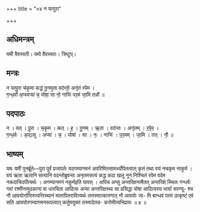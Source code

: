 +++
title = "०४ न यत्पुरा"

+++
## अधिमन्त्रम्
यमी वैवस्वती। यमो वैवस्वतः। त्रिष्टुप्।

## मन्त्रः
न यत्पु॒रा च॑कृ॒मा कद्ध॑ नू॒नमृ॒ता वद॑न्तो॒ अनृ॑तं रपेम ।  
ग॒न्ध॒र्वो अ॒प्स्वप्या॑ च॒ योषा॒ सा नो॒ नाभिः॑ पर॒मं जा॒मि तन्नौ॑ ॥

## पदपाठः
न । यत् । पु॒रा । च॒कृ॒म । कत् । ह॒ । नू॒नम् । ऋ॒ता । वद॑न्तः । अनृ॑तम् । र॒पे॒म॒ ।  
ग॒न्ध॒र्वः । अ॒प्ऽसु । अप्या॑ । च॒ । योषा॑ । सा । नः॒ । नाभिः॑ । प॒र॒मम् । जा॒मि । तत् । नौ॒ ॥

## भाष्यम्
यमः यमीं पुनर्ब्रूते—पुरा पूर्वं प्रजापतेः यदगम्यागमनं अपरिमितसामर्थ्योपेतत्वात् कृतं तथा वयं नचकृम नाकुर्म । वयं ऋता ऋतानि सत्यानि वदन्तोब्रुवन्तः अनृतमसत्यं कद्ध कदा खलु नूनं निश्चितं रपेम वदेम नकदाचिदपीत्यर्थः । अगम्यागमनं नकुर्मइति यावत् । अपिच अप्सु अन्तरिक्षनामैतत् अन्तरिक्षे स्थितः गन्धर्वः गवां रश्मीनामुदकानां वा धारयिता आदित्यः अप्या अन्तरिक्षस्था सा प्रसिद्धा योषा आदित्यस्य भार्या सरण्यू- श्च नौ आवयोर्नाभिरुत्पत्तिस्थानं मातापितरावित्यर्थः तत्तस्मात्कारणात् नौ आवयोः जा- मि बान्धवं परमं उत्कृष्टं एवं सति आवयोरगम्यागमनरूपत्वात् कर्तुमयुक्तं तस्मादेतन्न- करोमीत्यभिप्रायः ॥ ४ ॥